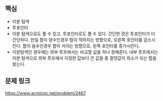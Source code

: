 ## 핵심

- 이분 탐색
- 투포인터
- 이분 탐색으로도 풀 수 있고, 투포인터로도 풀 수 있다. 간단한 것은 투포인터가 더 간단하다. 만일 합이 양수인경우 합이 작아지는 방향으로, 오른쪽 포인터를 감소시킨다. 합이 음수인경우 합이 커지는 방향으로, 왼쪽 포인터를 증가시킨다.
- 이분탐색인 경우에는 외부 루프에서는 비교할 값을 하나 정해준다. 내부 루프에서는 이분 탐색으로 외부 루프에서 지정한 값보다 큰 값들 중 절댓값이 최소가 되는 합을 찾는다.

## 문제 링크

https://www.acmicpc.net/problem/2467
